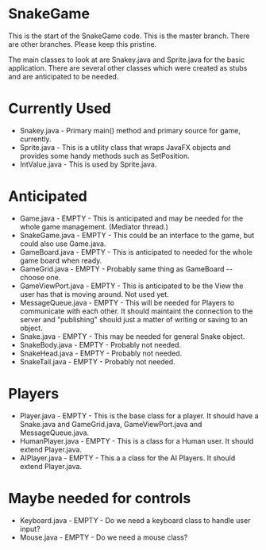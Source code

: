 # SnakeGame

This is the start of the SnakeGame code. This is the master branch. There are other branches. Please keep this pristine. 

The main classes to look at are Snakey.java and Sprite.java for the basic application. There are several other classes which were created as stubs and are anticipated to be needed. 

# Currently Used
* Snakey.java - Primary main() method and primary source for game, currently.
* Sprite.java - This is a utility class that wraps JavaFX objects and provides some handy methods such as SetPosition.
* IntValue.java - This is used by Sprite.java.

# Anticipated
* Game.java - EMPTY - This is anticipated and may be needed for the whole game management. (Mediator thread.)
* SnakeGame.java - EMPTY - This could be an interface to the game, but could also use Game.java.
* GameBoard.java - EMPTY - This is anticipated to needed for the whole game board when ready.
* GameGrid.java - EMPTY - Probably same thing as GameBoard -- choose one.
* GameViewPort.java - EMPTY - This is anticipated to be the View the user has that is moving around. Not used yet.
* MessageQueue.java - EMPTY - This will be needed for Players to communicate with each other. It should maintaint the connection to the server and "publishing" should just a matter of writing or saving to an object.  
* Snake.java - EMPTY - This may be needed for general Snake object.
* SnakeBody.java - EMPTY - Probably not needed.
* SnakeHead.java - EMPTY - Probably not needed.
* SnakeTail.java - EMPTY  - Probably not needed.

# Players
* Player.java - EMPTY - This is the base class for a player. It should have a Snake.java and GameGrid.java, GameViewPort.java and MessageQueue.java.
* HumanPlayer.java - EMPTY - This is a class for a Human user. It should extend Player.java.
* AIPlayer.java - EMPTY - This a a class for the AI Players. It should extend Player.java.

# Maybe needed for controls
* Keyboard.java - EMPTY - Do we need a keyboard class to handle user input?
* Mouse.java - EMPTY - Do we need a mouse class?

